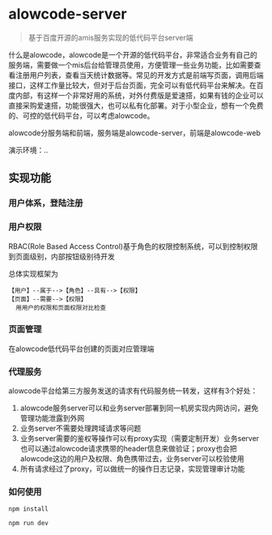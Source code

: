 # alowcode-server

> 基于百度开源的amis服务实现的低代码平台server端

什么是alowcode，alowcode是一个开源的低代码平台，非常适合业务有自己的服务端，需要做一个mis后台给管理员使用，方便管理一些业务功能，比如需要查看注册用户列表，查看当天统计数据等。常见的开发方式是前端写页面，调用后端接口，这样工作量比较大，但对于后台页面，完全可以有低代码平台来解决。在百度内部，有这样一个非常好用的系统，对外付费版是爱速搭，如果有钱的企业可以直接采购爱速搭，功能很强大，也可以私有化部署。对于小型企业，想有一个免费的、可控的低代码平台，可以考虑alowcode。

alowcode分服务端和前端，服务端是alowcode-server，前端是alowcode-web

演示环境：..

## 实现功能
### 用户体系，登陆注册
### 用户权限
RBAC(Role Based Access Control)基于角色的权限控制系统，可以到控制权限到页面级别，内部按钮级别待开发

总体实现框架为

```
【用户】--属于-->【角色】--具有-->【权限】
【页面】--需要-->【权限】
  用用户的权限和页面权限对比检查
```
### 页面管理
在alowcode低代码平台创建的页面对应管理端

### 代理服务
alowcode平台给第三方服务发送的请求有代码服务统一转发，这样有3个好处：
1. alowcode服务server可以和业务server部署到同一机房实现内网访问，避免管理功能泄露到外网
1. 业务server不需要处理跨域请求等问题
1. 业务server需要的鉴权等操作可以有proxy实现（需要定制开发）业务server也可以通过alowcode请求携带的header信息来做验证；proxy也会把alowcode这边的用户及权限、角色携带过去，业务server可以校验使用
1. 所有请求经过了proxy，可以做统一的操作日志记录，实现管理审计功能

### 如何使用

```
npm install

npm run dev 
```